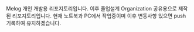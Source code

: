 Melog 개인 개발용 리포지토리입니다.
이후 졸업설계 Organization 공유용으로 제작된 리포지토리입니다.
현재 노트북과 PC에서 작업중이며 이후 변동사항 있으면 push 기록하여 유지하겠습니다.